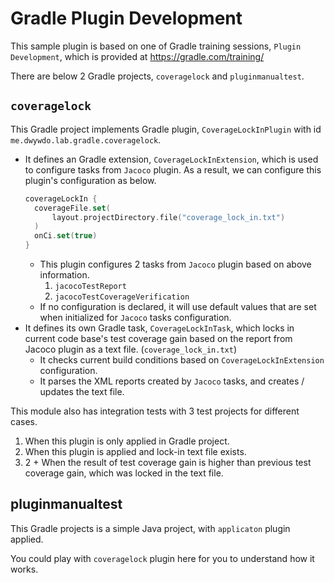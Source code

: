 # Gradle Plugin Development
This sample plugin is based on one of Gradle training sessions, `Plugin Development`, which is provided at https://gradle.com/training/

There are below 2 Gradle projects, `coveragelock` and `pluginmanualtest`.

## `coveragelock`
This Gradle project implements Gradle plugin, `CoverageLockInPlugin` with id `me.dwywdo.lab.gradle.coveragelock`.

- It defines an Gradle extension, `CoverageLockInExtension`, which is used to configure tasks from `Jacoco` plugin. As a result, we can configure this plugin's configuration as below.
  ```kotlin
  coverageLockIn {
    coverageFile.set(
        layout.projectDirectory.file("coverage_lock_in.txt")
    )
    onCi.set(true)
  }
  ```
  - This plugin configures 2 tasks from `Jacoco` plugin based on above information.
    1. `jacocoTestReport`
    2. `jacocoTestCoverageVerification`
  - If no configuration is declared, it will use default values that are set when initialized for `Jacoco` tasks configuration.
- It defines its own Gradle task, `CoverageLockInTask`, which locks in current code base's test coverage gain based on the report from Jacoco plugin as a text file. (`coverage_lock_in.txt`)
  - It checks current build conditions based on `CoverageLockInExtension` configuration.
  - It parses the XML reports created by `Jacoco` tasks, and creates / updates the text file.

This module also has integration tests with 3 test projects for different cases.
1. When this plugin is only applied in Gradle project.
2. When this plugin is applied and lock-in text file exists.
3. 2 + When the result of test coverage gain is higher than previous test coverage gain, which was locked in the text file.

## pluginmanualtest
This Gradle projects is a simple Java project, with `applicaton` plugin applied. 

You could play with `coveragelock` plugin here for you to understand how it works.